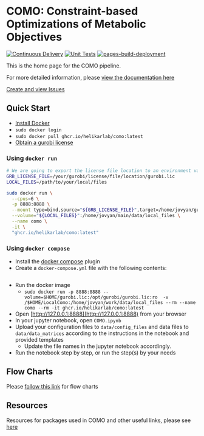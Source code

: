 # COMO: Constraint-based Optimizations of Metabolic Objectives 

[![Continuous Delivery](https://github.com/HelikarLab/COMO/actions/workflows/continuous_delivery.yml/badge.svg)](https://github.com/HelikarLab/COMO/actions/workflows/continuous_delivery.yml)
[![Unit Tests](https://github.com/HelikarLab/COMO/actions/workflows/unit_tests.yml/badge.svg?branch=master&event=pull_request)](https://github.com/HelikarLab/COMO/actions/workflows/unit_tests.yml)
[![pages-build-deployment](https://github.com/HelikarLab/COMO/actions/workflows/pages/pages-build-deployment/badge.svg?branch=master)](https://github.com/HelikarLab/COMO/actions/workflows/pages/pages-build-deployment)

This is the home page for the COMO pipeline.

For more detailed information, please [view the documentation here](https://helikarlab.github.io/COMO)

[Create and view Issues](https://github.com/HelikarLab/COMO/issues)

## Quick Start
- [Install Docker](https://docs.docker.com/install/)
- `sudo docker login`
- `sudo docker pull ghcr.io/helikarlab/como:latest`
- [Obtain a gurobi license](https://www.gurobi.com/academia/academic-program-and-licenses/)


### Using `docker run`
```bash
# We are going to export the license file location to an environment variable for use when running the docker container
GRB_LICENSE_FILE=/your/gurobi/license/file/location/gurobi.lic
LOCAL_FILES=/path/to/your/local/files

sudo docker run \
  --cpus=6 \
  -p 8888:8888 \
  --mount type=bind,source="${GRB_LICENSE_FILE}",target=/home/jovyan/gurobi.lic,readonly \
  --volume="${LOCAL_FILES}":/home/jovyan/main/data/local_files \
  --name como \
  -it \
  "ghcr.io/helikarlab/como:latest"
```


### Using `docker compose`
- Install the [docker compose](https://docs.docker.com/compose/install/) plugin
- Create a `docker-compose.yml` file with the following contents:
```yaml

```

- Run the docker image
  - `sudo docker run -p 8888:8888 --volume=$HOME/gurobi.lic:/opt/gurobi/gurobi.lic:ro  -v /$HOME/LocalComo:/home/jovyan/work/data/local_files --rm --name como --rm -it ghcr.io/helikarlab/como:latest`
- Open [http://127.0.0.1:8888](http://127.0.0.1:8888) from your browser  
- In your jupyter notebook, open `COMO.ipynb`
- Upload your configuration files to `data/config_files` and data files to `data/data_matrices` according to the instructions in the notebook and provided templates
  - Update the file names in the jupyter notebook accordingly.
- Run the notebook step by step, or run the step(s) by your needs


## Flow Charts
Please [follow this link](https://helikarlab.github.io/COMO/como_flowcharts.html) for flow charts

## Resources
Resources for packages used in COMO and other useful links, please see [here](https://helikarlab.github.io/COMO/como_resources.html)
